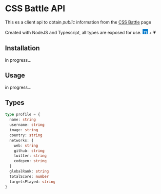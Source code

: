 # CSS Battle API

This es a client api to obtain _public_ information from the
[CSS Battle](https://cssbattle.dev) page

Created with NodeJS and Typescript, all types are exposed for use.
<img src="../../.github/img/typescript.png" width="17px" alt="Logo typescript" /> + 💗

## Installation

in progress...

## Usage

in progress...

## Types

```ts
type profile = {
  name: string
  username: string
  image: string
  country: string
  networks: {
    web: string
    github: string
    twitter: string
    codepen: string
  }
  globalRank: string
  totalScore: number
  targetsPlayed: string
}
```
